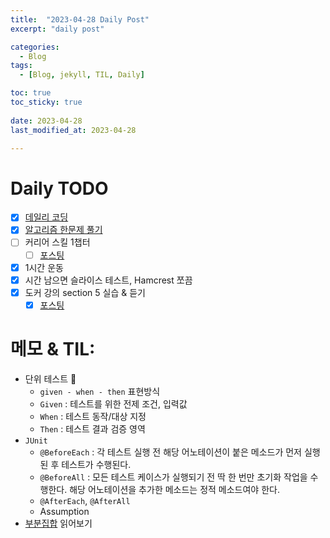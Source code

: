 ```yaml
---
title:  "2023-04-28 Daily Post"
excerpt: "daily post"

categories:
  - Blog
tags:
  - [Blog, jekyll, TIL, Daily]

toc: true
toc_sticky: true
 
date: 2023-04-28
last_modified_at: 2023-04-28

---
```


# Daily TODO

- [x] [데일리 코딩](https://urclass.codestates.com/classroom/33)
- [x] [알고리즘 한문제 풀기](https://www.acmicpc.net/step)
- [ ] 커리어 스킬 1챕터
	- [ ] [포스팅](https://yelm-212.github.io/books/careerskill11/)
- [x] 1시간 운동
- [x] 시간 남으면 슬라이스 테스트, Hamcrest 쪼끔
- [x] 도커 강의 section 5 실습 & 듣기
	- [x] [포스팅](https://yelm-212.github.io/docker_k8s/docker-section5/)

# 메모 & TIL: 

- 단위 테스트 
	- `given - when - then` 표현방식
	- `Given` : 테스트를 위한 전제 조건, 입력값
	- `When` : 테스트 동작/대상 지정
	- `Then` : 테스트 결과 검증 영역
- `JUnit`
	- `@BeforeEach` : 각 테스트 실행 전 해당 어노테이션이 붙은 메소드가 먼저 실행된 후 테스트가 수행된다.
	- `@BeforeAll` : 모든 테스트 케이스가 실행되기 전 딱 한 번만 초기화 작업을 수행한다. 해당 어노테이션을 추가한 메소드는 정적 메소드여야 한다.
	- `@AfterEach`, `@AfterAll`
	- Assumption
- [부분집합](https://bcp0109.tistory.com/17) 읽어보기

